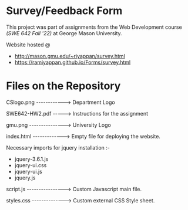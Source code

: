 # Survey/Feedback Form

This project was part of assignments from the Web Development course *(SWE 642 Fall '22)* at George Mason University.

Website hosted @ 
  - http://mason.gmu.edu/~riyappan/survey.html
  - https://ramiyappan.github.io/Forms/survey.html
  
# Files on the Repository

CSlogo.png ------------> Department Logo

SWE642-HW2.pdf -----> Instructions for the assignment

gmu.png ---------------> University Logo

index.html -------------> Empty file for deploying the website.

Necessary imports for jquery installation :-
  - jquery-3.6.1.js 
  - jquery-ui.css 
  - jquery-ui.js 
  - jquery.js
  
script.js ----------------> Custom Javascript main file.

styles.css --------------> Custom external CSS Style sheet.
